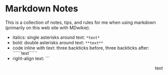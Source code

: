 # Markdown Notes

This is a collection of notes, tips, and rules for me when using markdown (primarily on this web site with MDwikie).

 * italics: single asterisks around text: ```*text*```
 * bold: double asterisks around text: ```**text**```
 * code inline with text: three backticks before, three backticks after: ```\`\`\`text\`\`\````
 * right-align text: ```<p align="right">text</p>
 
